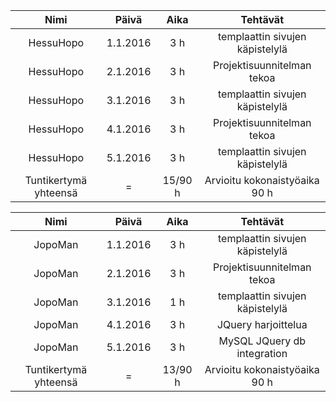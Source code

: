| Nimi | Päivä | Aika | Tehtävät |
|:----:|:----:|:----:|:----:|
| HessuHopo | 1.1.2016 | 3 h | templaattin sivujen käpistelylä |
| HessuHopo | 2.1.2016 | 3 h | Projektisuunnitelman tekoa |
| HessuHopo | 3.1.2016 | 3 h | templaattin sivujen käpistelylä |
| HessuHopo | 4.1.2016 | 3 h | Projektisuunnitelman tekoa |
| HessuHopo | 5.1.2016 | 3 h | templaattin sivujen käpistelylä |
| Tuntikertymä yhteensä | =  | 15/90 h | Arvioitu kokonaistyöaika 90 h |


| Nimi | Päivä | Aika | Tehtävät |
|:----:|:----:|:----:|:----:|
| JopoMan | 1.1.2016 | 3 h | templaattin sivujen käpistelylä |
| JopoMan | 2.1.2016 | 3 h | Projektisuunnitelman tekoa |
| JopoMan | 3.1.2016 | 1 h | templaattin sivujen käpistelylä |
| JopoMan | 4.1.2016 | 3 h | JQuery harjoittelua |
| JopoMan | 5.1.2016 | 3 h | MySQL JQuery db integration |
| Tuntikertymä yhteensä | =  | 13/90 h | Arvioitu kokonaistyöaika 90 h |


